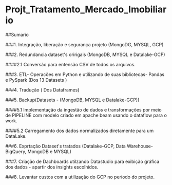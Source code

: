 # Projt_Tratamento_Mercado_Imobiliario

##Sumario

###1.  Integração, liberação e segurança projeto  (MongoDG, MYSQL, GCP)

###2. Redundancia dataset's  oririgais (MongoDB, MYSQL e Datalake-GCP)

####2.1 Conversão para entensão CSV de todos os arquivos.

###3. ETL- Operacões em Python e utilizando de suas bibliotecas- Pandas e PySpark (Dos 13 Datasets )

###4. Tradução ( Dos Dataframes)

###5. Backup(Datasets - (MongoDB, MYSQL e Datalake-GCP))

####5.1 Implementação da ingestão de dados e transformações por meio de  PIPELINE com modelo criado em apache beam usando o dataflow para o work.

####5.2 Carregamento dos dados normalizados diretamente para um  DataLake.

###6. Exprtação Dataset's tratados (Datalake-GCP, Data Warehouse-BigQuery, MongoDB e MYSQL)

###7. Criação de Dachboards utilzando Datastudio  para exibição gráfica dos dados - apartir dos insights escolhidos.

###8.  Levantar custos com a utilização do GCP no período do projeto.
